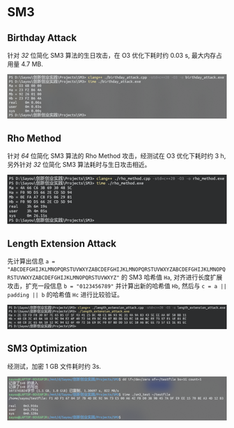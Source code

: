 # SM3

## Birthday Attack

针对 *32* 位简化 SM3 算法的生日攻击，在 O3 优化下耗时约 0.03 s, 最大内存占用量 4.7 MB.

![screenshot](/SM3/screenshots/birthday_attack.png)

## Rho Method

针对 *64* 位简化 SM3 算法的 Rho Method 攻击，经测试在 O3 优化下耗时约 3 h, 另外针对 *32* 位简化 SM3 算法耗时与生日攻击相近。

![screenshot](/SM3/screenshots/rho_method.png)

## Length Extension Attack

先计算出信息 `a = "ABCDEFGHIJKLMNOPQRSTUVWXYZABCDEFGHIJKLMNOPQRSTUVWXYZABCDEFGHIJKLMNOPQRSTUVWXYZABCDEFGHIJKLMNOPQRSTUVWXYZ"` 的 SM3 哈希值 `Ha`, 对齐进行长度扩展攻击，扩充一段信息 `b = "0123456789"` 并计算出新的哈希值 `Hb`, 然后与 `c = a || padding || b` 的哈希值 `Hc` 进行比较验证。

![screenshot](/SM3/screenshots/length_extension_attack.png)

## SM3 Optimization

经测试，加密 1 GB 文件耗时约 3s.

![screenshot](/SM3/screenshots/sm3_test.png)
